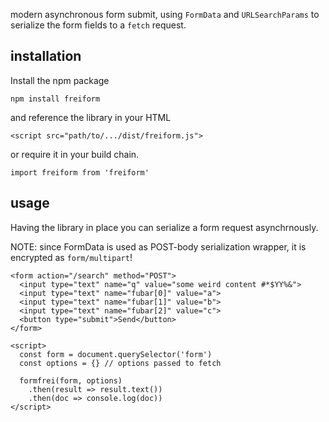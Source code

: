 modern asynchronous form submit, using `FormData` and `URLSearchParams` to serialize the form fields to a `fetch` request.

## installation

Install the npm package

```
npm install freiform
```

and reference the library in your HTML

```
<script src="path/to/.../dist/freiform.js">
```

or require it in your build chain.

```
import freiform from 'freiform'
```

## usage

Having the library in place you can serialize a form request asynchrnously.

NOTE: since FormData is used as POST-body serialization wrapper, it is encrypted as `form/multipart`!

```
<form action="/search" method="POST">
  <input type="text" name="q" value="some weird content #*$YY%&">
  <input type="text" name="fubar[0]" value="a">
  <input type="text" name="fubar[1]" value="b">
  <input type="text" name="fubar[2]" value="c">
  <button type="submit">Send</button>
</form>
```

```
<script>
  const form = document.querySelector('form')
  const options = {} // options passed to fetch

  formfrei(form, options)
    .then(result => result.text())
    .then(doc => console.log(doc))
</script>
```
